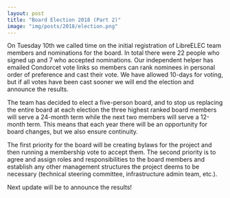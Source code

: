 ```yaml
---
layout: post
title: "Board Election 2018 (Part 2)"
image: "img/posts/2018/election.png"
---
```


On Tuesday 10th we called time on the initial registration of LibreELEC team members and nominations for the board. In total there were 22 people who signed up and 7 who accepted nominations. Our independent helper has emailed Condorcet vote links so members can rank nominees in personal order of preference and cast their vote. We have allowed 10-days for voting, but if all votes have been cast sooner we will end the election and announce the results.

The team has decided to elect a five-person board, and to stop us replacing the entire board at each election the three highest ranked board members will serve a 24-month term while the next two members will serve a 12-month term. This means that each year there will be an opportunity for board changes, but we also ensure continuity.

The first priority for the board will be creating bylaws for the project and then running a membership vote to accept them. The second priority is to agree and assign roles and responsibilities to the board members and establish any other management structures the project deems to be necessary (technical steering committee, infrastructure admin team, etc.).

Next update will be to announce the results!
